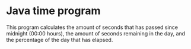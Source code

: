 # Java time program
This program calculates the amount of seconds that has passed since midnight (00:00 hours), the amount of seconds remaining in the day, and the percentage of the day that has elapsed.